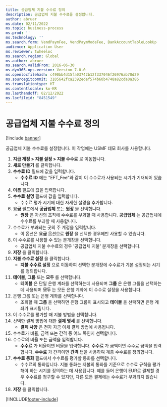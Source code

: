 ```yaml
---
title: 공급업체 지불 수수료 정의
description: 공급업체 지불 수수료를 설정합니다.
author: abruer
ms.date: 02/11/2022
ms.topic: business-process
ms.prod: ''
ms.technology: ''
ms.search.form: VendPaymFee, VendPaymModeFee, BankAccountTableLookUp
audience: Application User
ms.reviewer: twheeloc
ms.search.region: Global
ms.author: abruer
ms.search.validFrom: 2016-06-30
ms.dyn365.ops.version: Version 7.0.0
ms.openlocfilehash: c490bb4d15fa03742b12f337046f26976ab70d29
ms.sourcegitcommit: 3105642fca2392edef574b60b4748a82cda0a386
ms.translationtype: HT
ms.contentlocale: ko-KR
ms.lasthandoff: 02/12/2022
ms.locfileid: "8451549"
---
```

# <a name="define-vendor-payment-fees"></a>공급업체 지불 수수료 정의

[!include [banner](../../includes/banner.md)]

공급업체 지불 수수료를 설정합니다. 이 작업에는 USMF 데모 회사를 사용합니다.

1. **지급 계정 > 지불 설정 > 지불 수수료** 로 이동합니다.
2. **새로 만들기** 를 클릭합니다.
3. **수수료 ID** 필드에 값을 입력합니다.
    * **수수료 ID** 에는 "EFT_Fee"와 같이 이 수수료가 사용되는 시기가 기재되어 있습니다.  
4. **이름** 필드에 값을 입력합니다.
5. **수수료 설명** 필드에 값을 입력합니다.
    * 수수료 평가 시기에 대한 자세한 설명을 추가합니다.  
6. **요금** 필드에서 **공급업체** 또는 **원장** 을 선택합니다.
    * **원장** 은 자신의 조직에 수수료를 부과할 때 사용합니다. **공급업체** 는 공급업체에 수수료를 부과할 때 사용합니다.  
7. 수수료가 부과되는 곳의 주 계정을 입력합니다.
    * 이 옵션은 **요금** 옵션으로 **원장** 을 선택한 경우에만 사용할 수 있습니다.  
8. 이 수수료를 사용할 수 있는 분개장을 선택합니다. 
    * 공급업체 지불 수수료의 경우 '공급업체 지불' 분개장을 선택합니다.  
9. **저장** 을 클릭합니다.
10. **지불 수수료 설정** 을 클릭합니다.
    * **지불 수수료 설정** 으로 이동하여 선택한 분개장에 수수료가 기본 설정되는 시기를 정의합니다.  
11. **테이블**, **그룹** 또는 **모두** 를 선택합니다.
    * **테이블** 은 단일 은행 계좌를 선택하는데 사용되며 **그룹** 은 은행 그룹을 선택하는데 사용되며 **모두** 는 모든 은행 계좌에 이 수수료 설정을 사용합니다.  
12. 은행 그룹 또는 은행 계좌를 선택합니다.
    * 조회할 때 **그룹** 을 선택하면 은행 그룹이 표시되고 **테이블** 을 선택하면 은행 계좌가 표시됩니다.  
13. 이 수수료를 평가할 때 지불 방법을 선택합니다.
14. 선택한 결제 방법에 대한 **결제 명세** 를 선택합니다.
    * **결제 사양** 은 전자 자금 이체 결제 방법에 사용됩니다.  
15. 수수료가 비율, 금액 또는 간격 중 어느 쪽인지 선택합니다.
16. 수수료의 비율 또는 금액을 입력합니다.
    * **수수료** 가 비율이면 비율을 입력합니다. **수수료** 가 금액이면 수수료 금액을 입력합니다. **수수료** 가 간격이면 **간격** 탭을 사용하여 계층 수수료를 정의합니다.  
17. **수수료 통화** 필드에서 수수료를 평가할 통화를 선택합니다.
    * 수수료의 통화입니다. 지불 통화는 지불의 통화를 기준으로 수수료 규칙을 평가해야 하는 시기를 정의하는 데 사용됩니다. 예를 들어 은행이 EUR로 결제할 경우 수수료를 청구할 수 있지만, 다른 모든 결제에는 수수료가 부과되지 않습니다.  
18. **저장** 을 클릭합니다.



[!INCLUDE[footer-include](../../../includes/footer-banner.md)]
